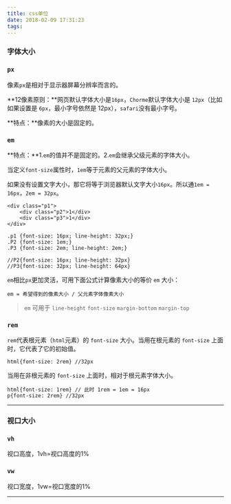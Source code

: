 ```yaml
---
title: css单位
date: 2018-02-09 17:31:23
tags:
---
```


### 字体大小

### `px`
像素`px`是相对于显示器屏幕分辨率而言的。

**12像素原则：**网页默认字体大小是`16px`，`Chorme`默认字体大小是 `12px`（比如如果设置是 `6px`，最小字号依然是 12px），`safari`没有最小字号。

**特点：**像素的大小是固定的。


### `em`

**特点：**1.`em`的值并不是固定的。2.`em`会继承父级元素的字体大小。

当定义`font-size`属性时，`1em`等于元素的父元素的字体大小。

如果没有设置文字大小，那它将等于浏览器默认文字大小`16px`。所以通`1em = 16px`，`2em = 32px`。

```
<div class="p1">
	<div class="p2">1</div>
  	<div class="p3">1</div>
</div>
```
	
```
.p1 {font-size: 16px; line-height: 32px;}
.P2 {font-size: 1em;}
.P3 {font-size: 2em; line-height: 2em;}

//P2{font-size: 16px; line-height: 32px} 
//P3{font-size: 32px; line-height: 64px}    
```

`em`相比`px`更加灵活，可用下面公式计算像素大小的等价 `em` 大小：

	em = 希望得到的像素大小 / 父元素字体像素大小

>`em` 可用于 `line-height` `font-size` `margin-bottom` `margin-top`

### `rem`
`rem`代表根元素（`html`元素）的 `font-size` 大小。当用在根元素的 `font-size` 上面时，它代表了它的初始值。

	html{font-size: 2rem} //32px

当用在非根元素的 `font-size` 上面时，相对于根元素字体大小。

	html{font-size: 1rem} // 此时 1rem = 1em = 16px
	p{font-size: 2rem} //32px


---

### 视口大小

### `vh`

视口高度，1vh=视口高度的1%


### `vw`

视口宽度，1vw=视口宽度的1%

---
